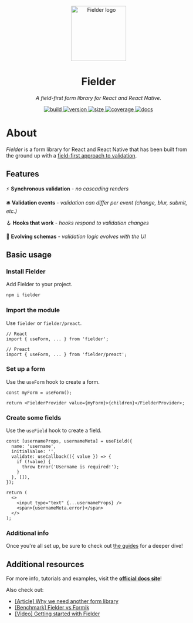<p align="center">
  <img alt="Fielder logo" src="https://github.com/andyrichardson/fielder/blob/master/docs/src/assets/readme-logo.svg?raw=true" width="150px" />
</p>

<h1 align="center">Fielder</h1>
<p align="center"><i>A field-first form library for React and React Native.</i></p>

<p align="center">
  <a href="https://circleci.com/gh/andyrichardson/fielder">
    <img src="https://img.shields.io/circleci/build/github/andyrichardson/fielder" alt="build" />
  </a>
  <a href="https://npmjs.com/package/fielder">
    <img src="https://img.shields.io/github/package-json/v/andyrichardson/fielder.svg" alt="version" />
  </a>
  <a href="https://bundlephobia.com/result?p=fielder">
    <img src="https://img.shields.io/bundlephobia/minzip/fielder.svg" alt="size" />
  </a>
  <a href="https://codecov.io/gh/andyrichardson/fielder">
    <img src="https://img.shields.io/codecov/c/github/andyrichardson/fielder.svg" alt="coverage">
  </a>
  <a href="https://fielder.andyrichardson.dev">
    <img src="https://img.shields.io/badge/docs-visit-orange" alt="docs">
  </a>
</p>

# About

_Fielder_ is a form library for React and React Native that has been built from the ground up with a [field-first approach to validation](https://dev.to/andyrichardsonn/why-we-need-another-form-library-fielder-4eah).

## Features

⚡️ **Synchronous validation** - _no cascading renders_

🛎 **Validation events** - _validation can differ per event (change, blur, submit, etc.)_

🪝 **Hooks that work** - _hooks respond to validation changes_

🧠 **Evolving schemas** - _validation logic evolves with the UI_

## Basic usage

### Install Fielder

Add Fielder to your project.

```sh
npm i fielder
```

### Import the module

Use `fielder` or `fielder/preact`.

```tsx
// React
import { useForm, ... } from 'fielder';

// Preact
import { useForm, ... } from 'fielder/preact';
```

### Set up a form

Use the `useForm` hook to create a form.

```tsx
const myForm = useForm();

return <FielderProvider value={myForm}>{children}</FielderProvider>;
```

### Create some fields

Use the `useField` hook to create a field.

```tsx
const [usernameProps, usernameMeta] = useField({
  name: 'username',
  initialValue: '',
  validate: useCallback(({ value }) => {
    if (!value) {
      throw Error('Username is required!');
    }
  }, []),
});

return (
  <>
    <input type="text" {...usernameProps} />
    <span>{usernameMeta.error}</span>
  </>
);
```

### Additional info

Once you're all set up, be sure to check out [the guides](http://fielder.andyrichardson.dev/guides/getting-started) for a deeper dive!

## Additional resources

For more info, tutorials and examples, visit the **[official docs site](https://fielder.andyrichardson.dev/)**!

Also check out:

- [[Article] Why we need another form library](https://dev.to/andyrichardsonn/why-we-need-another-form-library-fielder-4eah)
- [[Benchmark] Fielder vs Formik](https://github.com/andyrichardson/fielder-benchmark)
- [[Video] Getting started with Fielder](https://www.youtube.com/watch?v=wSorSlCkJwk)
